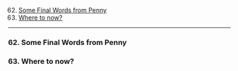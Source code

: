 62. [Some Final Words from Penny](#62)
63. [Where to now?](#63)

---

### 62. Some Final Words from Penny<a id='62'></a>

### 63. Where to now?<a id='63'></a>
